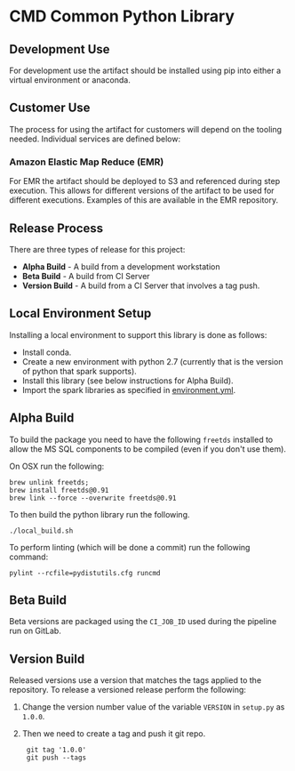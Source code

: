 
# CMD Common Python Library

## Development Use

For development use the artifact should be installed using pip into either a virtual environment or anaconda.

## Customer Use

The process for using the artifact for customers will depend on the tooling needed.  Individual services are defined below:

### Amazon Elastic Map Reduce (EMR)

For EMR the artifact should be deployed to S3 and referenced during step execution.  This allows for different versions of the artifact to be used for different executions.  Examples of this are available in the EMR repository.

## Release Process

There are three types of release for this project:

* __Alpha Build__ - A build from a development workstation
* __Beta Build__ - A build from CI Server
* __Version Build__ - A build from a CI Server that involves a tag push.

## Local Environment Setup

Installing a local environment to support this library is done as follows:

* Install conda.
* Create a new environment with python 2.7 (currently that is the version of python that spark supports).
* Install this library (see below instructions for Alpha Build).
* Import the spark libraries as specified in [environment.yml](environment.yml).

## Alpha Build

To build the package you need to have the following `freetds` installed to allow the MS SQL components to be compiled (even if you don't use them).

On OSX run the following:

    brew unlink freetds;
    brew install freetds@0.91
    brew link --force --overwrite freetds@0.91

To then build the python library run the following.

    ./local_build.sh

To perform linting (which will be done a commit) run the following command:

    pylint --rcfile=pydistutils.cfg runcmd

## Beta Build

Beta versions are packaged using the `CI_JOB_ID` used during the pipeline run on GitLab.

## Version Build

Released versions use a version that matches the tags applied to the repository.  To release a versioned release perform the following:

1. Change the version number value of the variable `VERSION` in `setup.py` as `1.0.0`.
2. Then we need to create a tag and push it git repo.

        git tag '1.0.0'
        git push --tags
